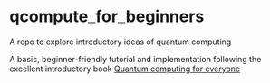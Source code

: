 # qcompute_for_beginners
A repo to explore introductory ideas of quantum computing

A basic, beginner-friendly tutorial and implementation following the excellent introductory book [Quantum computing for everyone](https://mitpress.mit.edu/9780262539531/quantum-computing-for-everyone/")
